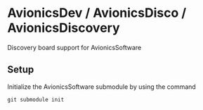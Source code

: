 # AvionicsDev / AvionicsDisco / AvionicsDiscovery

Discovery board support for AvionicsSoftware

## Setup
Initialize the AvionicsSoftware submodule by using the command
```
git submodule init
```
